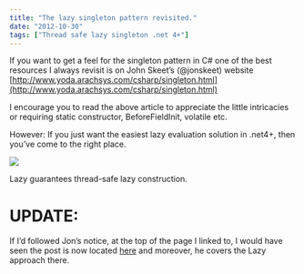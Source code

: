```yaml
---
title: "The lazy singleton pattern revisited."
date: "2012-10-30"
tags: ["Thread safe lazy singleton .net 4+"]
---
```


If you want to get a feel for the singleton pattern in C# one of the best resources I always revisit is on John Skeet’s (@jonskeet) website [http://www.yoda.arachsys.com/csharp/singleton.html](http://www.yoda.arachsys.com/csharp/singleton.html)

I encourage you to read the above article to appreciate the little intricacies or requiring static constructor, BeforeFieldInit, volatile etc.

However: If you just want the easiest lazy evaluation solution in .net4+, then you’ve come to the right place.

![](/images/./image.axd?picture=image_thumb_230.png)

Lazy guarantees thread-safe lazy construction.

# UPDATE: 

If I’d followed Jon’s notice, at the top of the page I linked to, I would have seen the post is now located [here](http://csharpindepth.com/Articles/General/Singleton.aspx) and moreover, he covers the Lazy approach there.

## 
